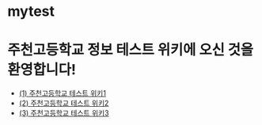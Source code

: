 # mytest

# 주천고등학교 정보 테스트 위키에 오신 것을 환영합니다!


* [(1) 주천고등학교 테스트 위키1](page1_주천고1)
* [(2) 주천고등학교 테스트 위키2](page2_주천고2)
* [(3) 주천고등학교 테스트 위키3](page3_주천고3)
